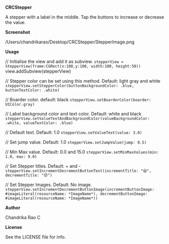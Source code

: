 **CRCStepper**

A stepper with a label in the middle. Tap the buttons to increase or decrease the value.

**Screenshot**

/Users/chandrikarao/Desktop/CRCStepper/StepperImage.png

**Usage**

// Initialise the view and add it as subview.
`stepperView = StepperView(frame:CGRect(x:100,y:100, width:100, height:50))
`view.addSubview(stepperView)

// Stepper color can be set using this method. Default: light gray and white
`stepperView.setStepperColor(buttonBackgroundColor: .blue, buttonTextColor: .white)`

// Boarder color. default: black
`stepperView.setBoarderColor(boarder: UIColor.gray)`

// Label background color and text color. Default: white and black
`stepperView.setValueTextAndBackgroundColor(valueBackgroundColor: .white, valueTextColor: .blue)`

// Default text. Default: 1.0
`stepperView.setValueText(value: 3.0)`

// Set jump value. Default: 1.0
`stepperView.setJumpValue(jump: 0.5)`

// Min Max value. Default: 0.0 and 15.0
`stepperView.setMinMaxValues(min: 1.0, max: 9.0)`

// Set Stepper titles. Default: + and -
`stepperView.setIncrementDecrementButtonText(incrementTitle: "😄", decrementTitle: "😞")`

// Set Stepper Images. Default: No image.
`stepperView.setIncrementDecrementButtonImage(incrementButtonImage: #imageLiteral(resourceName: *ImageName*), decrementButtonImage: #imageLiteral(resourceName: *ImageName*))`

**Author**

Chandrika Rao C

**License**

See the LICENSE file for info.
